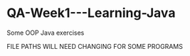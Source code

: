 # QA-Week1---Learning-Java
Some OOP Java exercises

FILE PATHS WILL NEED CHANGING FOR SOME PROGRAMS
